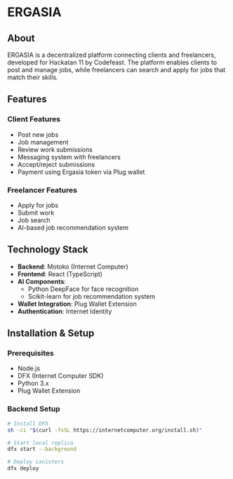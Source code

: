 # ERGASIA

## About
ERGASIA is a decentralized platform connecting clients and freelancers, developed for Hackatan 11 by Codefeast. The platform enables clients to post and manage jobs, while freelancers can search and apply for jobs that match their skills.

## Features

### Client Features
- Post new jobs
- Job management
- Review work submissions
- Messaging system with freelancers
- Accept/reject submissions
- Payment using Ergasia token via Plug wallet

### Freelancer Features
- Apply for jobs
- Submit work
- Job search
- AI-based job recommendation system

## Technology Stack
- **Backend**: Motoko (Internet Computer)
- **Frontend**: React (TypeScript)
- **AI Components**: 
  - Python DeepFace for face recognition
  - Scikit-learn for job recommendation system
- **Wallet Integration**: Plug Wallet Extension
- **Authentication**: Internet Identity

## Installation & Setup

### Prerequisites
- Node.js
- DFX (Internet Computer SDK)
- Python 3.x
- Plug Wallet Extension

### Backend Setup
```bash
# Install DFX
sh -ci "$(curl -fsSL https://internetcomputer.org/install.sh)"

# Start local replica
dfx start --background

# Deploy canisters
dfx deploy
